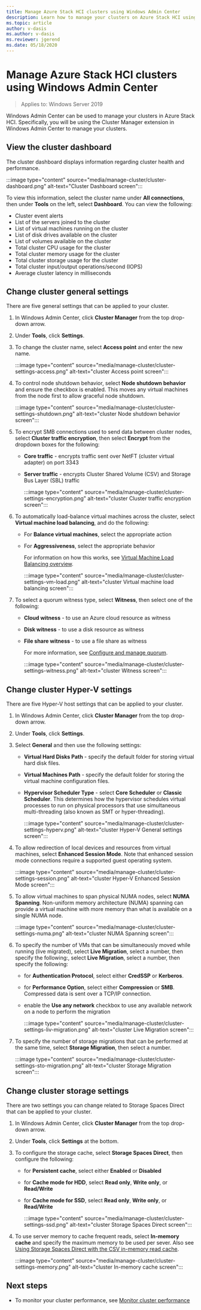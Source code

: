 ```yaml
---
title: Manage Azure Stack HCI clusters using Windows Admin Center
description: Learn how to manage your clusters on Azure Stack HCI using Windows Admin Center. 
ms.topic: article
author: v-dasis
ms.author: v-dasis
ms.reviewer: jgerend
ms.date: 05/18/2020
---
```


# Manage Azure Stack HCI clusters using Windows Admin Center

> Applies to: Windows Server 2019

Windows Admin Center can be used to manage your clusters in Azure Stack HCI. Specifically, you will be using the Cluster Manager extension in Windows Admin Center to manage your clusters.

## View the cluster dashboard

The cluster dashboard displays information regarding cluster health and performance.

:::image type="content" source="media/manage-cluster/cluster-dashboard.png" alt-text="Cluster Dashboard screen":::

To view this information, select the cluster name under **All connections**, then under **Tools** on the left, select **Dashboard**. You can view the following:

- Cluster event alerts
- List of the servers joined to the cluster
- List of virtual machines running on the cluster
- List of disk drives available on the cluster
- List of volumes available on the cluster
- Total cluster CPU usage for the cluster
- Total cluster memory usage for the cluster
- Total cluster storage usage for the cluster
- Total cluster input/output operations/second (IOPS)
- Average cluster latency in milliseconds

## Change cluster general settings

There are five general settings that can be applied to your cluster.

1. In Windows Admin Center, click **Cluster Manager** from the top drop-down arrow.
1. Under **Tools**, click **Settings**.
1. To change the cluster name, select **Access point** and enter the new name.

    :::image type="content" source="media/manage-cluster/cluster-settings-access.png" alt-text="cluster Access point screen":::

1. To control node shutdown behavior, select **Node shutdown behavior** and ensure the checkbox is enabled. This moves any virtual machines from the node first to allow graceful node shutdown.

    :::image type="content" source="media/manage-cluster/cluster-settings-shutdown.png" alt-text="cluster Node shutdown behavior screen":::

1. To encrypt SMB connections used to send data between cluster nodes, select **Cluster traffic encryption**, then select **Encrypt** from the dropdown boxes for the following:

   - **Core traffic** - encrypts traffic sent over NetFT (cluster virtual adapter) on port 3343

   - **Server traffic** - encrypts Cluster Shared Volume (CSV) and Storage Bus Layer (SBL) traffic

        :::image type="content" source="media/manage-cluster/cluster-settings-encryption.png" alt-text="cluster Cluster traffic encryption screen":::

1. To automatically load-balance virtual machines across the cluster, select **Virtual machine load balancing**, and do the following:

   - For **Balance virtual machines**, select the appropriate action
   - For **Aggressiveness**, select the appropriate behavior

     For information on how this works, see [Virtual Machine Load Balancing overview](https://docs.microsoft.com/windows-server/failover-clustering/vm-load-balancing-overview).

        :::image type="content" source="media/manage-cluster/cluster-settings-vm-load.png" alt-text="cluster Virtual machine load balancing screen":::

1. To select a quorum witness type, select **Witness**, then select one of the following:

   - **Cloud witness** - to use an Azure cloud resource as witness
   - **Disk witness** - to use a disk resource as witness
   - **File share witness** - to use a file share as witness

        For more information, see [Configure and manage quorum](https://docs.microsoft.com/windows-server/failover-clustering/manage-cluster-quorum).

        :::image type="content" source="media/manage-cluster/cluster-settings-witness.png" alt-text="cluster Witness screen":::

## Change cluster Hyper-V settings

There are five Hyper-V host settings that can be applied to your cluster.

1. In Windows Admin Center, click **Cluster Manager** from the top drop-down arrow.
1. Under **Tools**, click **Settings**.
1. Select **General** and then use the following settings:

   - **Virtual Hard Disks Path** - specify the default folder for storing virtual hard disk files.

   - **Virtual Machines Path** - specify the default folder for storing the virtual machine configuration files.

   - **Hypervisor Scheduler Type** - select **Core Scheduler** or **Classic Scheduler**. This determines how the hypervisor schedules virtual processes to run on physical processors that use simultaneous multi-threading (also known as SMT or hyper-threading).

        :::image type="content" source="media/manage-cluster/cluster-settings-hyperv.png" alt-text="cluster Hyper-V General settings  screen":::

1. To allow redirection of local devices and resources from virtual machines, select **Enhanced Session Mode**. Note that enhanced session mode connections require a supported guest operating system.

    :::image type="content" source="media/manage-cluster/cluster-settings-session.png" alt-text="cluster Hyper-V Enhanced Session Mode screen":::

1. To allow virtual machines to span physical NUMA nodes, select **NUMA Spanning**. Non-uniform memory architecture (NUMA) spanning can provide a virtual machine with more memory than what is available on a single NUMA node.

    :::image type="content" source="media/manage-cluster/cluster-settings-numa.png" alt-text="cluster NUMA Spanning screen":::

1. To specify the number of VMs that can be simultaneously moved while running (live migrated), select **Live Migration**, select a number, then specify the following:, select **Live Migration**, select a number, then specify the following:

   - for **Authentication Protocol**, select either **CredSSP** or **Kerberos**.

   - for **Performance Option**, select either **Compression** or **SMB**. Compressed data is sent over a TCP/IP connection.

   - enable the **Use any network** checkbox to use any available network on a node to perform the migration

        :::image type="content" source="media/manage-cluster/cluster-settings-liv-migration.png" alt-text="cluster Live Migration screen":::

1. To specify the number of storage migrations that can be performed at the same time, select **Storage Migration**, then select a number.

    :::image type="content" source="media/manage-cluster/cluster-settings-sto-migration.png" alt-text="cluster Storage Migration screen":::

## Change cluster storage settings

There are two settings you can change related to Storage Spaces Direct that can be applied to your cluster.

1. In Windows Admin Center, click **Cluster Manager** from the top drop-down arrow.
1. Under **Tools**, click **Settings** at the bottom.
1. To configure the storage cache, select **Storage Spaces Direct**, then configure the following:

   - for **Persistent cache**, select either **Enabled** or **Disabled**

   - for **Cache mode for HDD**, select **Read only**, **Write only**, or **Read/Write**

   - for **Cache mode for SSD**, select **Read only**, **Write only**, or **Read/Write**

        :::image type="content" source="media/manage-cluster/cluster-settings-ssd.png" alt-text="cluster Storage Spaces Direct screen":::

1. To use server memory to cache frequent reads, select **In-memory cache** and specify the maximum memory to be used per sever. Also see [Using Storage Spaces Direct with the CSV in-memory read cache](https://docs.microsoft.com/windows-server/storage/storage-spaces/csv-cache).

    :::image type="content" source="media/manage-cluster/cluster-settings-memory.png" alt-text="cluster In-memory cache screen":::

## Next steps

- To monitor your cluster performance, see [Monitor cluster performance](https://docs.microsoft.com/azure-stack/hci/get-started#monitor-cluster-performance-with-the-windows-admin-center-dashboard)